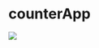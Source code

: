 # counterApp
<img src="https://github.com/Eku0425/counter_app/assets/149374328/b876ca6b-6cc1-4b82-bd6a-4fe85f572916">
